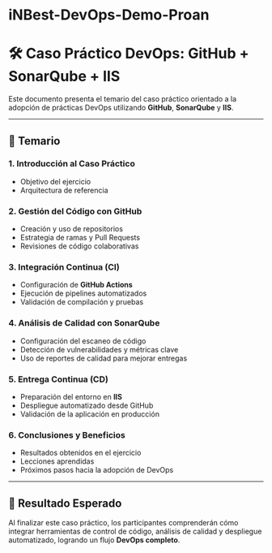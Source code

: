# iNBest-DevOps-Demo-Proan

# 🛠️ Caso Práctico DevOps: GitHub + SonarQube + IIS

Este documento presenta el temario del caso práctico orientado a la adopción de prácticas DevOps utilizando **GitHub**, **SonarQube** y **IIS**.

---

## 📑 Temario

### 1. Introducción al Caso Práctico
- Objetivo del ejercicio  
- Arquitectura de referencia  

### 2. Gestión del Código con GitHub
- Creación y uso de repositorios  
- Estrategia de ramas y Pull Requests  
- Revisiones de código colaborativas  

### 3. Integración Continua (CI)
- Configuración de **GitHub Actions**  
- Ejecución de pipelines automatizados  
- Validación de compilación y pruebas  

### 4. Análisis de Calidad con SonarQube
- Configuración del escaneo de código  
- Detección de vulnerabilidades y métricas clave  
- Uso de reportes de calidad para mejorar entregas  

### 5. Entrega Continua (CD)
- Preparación del entorno en **IIS**  
- Despliegue automatizado desde GitHub  
- Validación de la aplicación en producción  

### 6. Conclusiones y Beneficios
- Resultados obtenidos en el ejercicio  
- Lecciones aprendidas  
- Próximos pasos hacia la adopción de DevOps  

---

## 🚀 Resultado Esperado
Al finalizar este caso práctico, los participantes comprenderán cómo integrar herramientas de control de código, análisis de calidad y despliegue automatizado, logrando un flujo **DevOps completo**.
